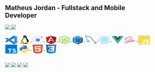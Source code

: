 ## Matheus Jordan - Fullstack and Mobile Developer
 <div>
  <a href="https://github.com/matheusjordan">
  <img height="180em" src="https://github-readme-stats.vercel.app/api?username=matheusjordan&show_icons=true&theme=merko&include_all_commits=true&count_private=true"/>
  <img height="180em" src="https://github-readme-stats.vercel.app/api/top-langs/?username=matheusjordan&layout=compact&langs_count=8&theme=merko"/>
</div>
<div style="display: inline_block"><br>
  <img align="center" alt="MatheusJordan-Vscode" height="30" width="40" src="https://raw.githubusercontent.com/devicons/devicon/master/icons/vscode/vscode-original.svg">
  <img align="center" alt="MatheusJordan-Linux" height="30" width="40" src="https://raw.githubusercontent.com/devicons/devicon/master/icons/linux/linux-original.svg">
  <img align="center" alt="MatheusJordan-Ionic" height="30" width="40" src="https://raw.githubusercontent.com/devicons/devicon/master/icons/ionic/ionic-original.svg">
  <img align="center" alt="MatheusJordan-Angular" height="30" width="40" src="https://raw.githubusercontent.com/devicons/devicon/master/icons/angularjs/angularjs-original.svg">
  <img align="center" alt="MatheusJordan-Node" height="30" width="40" src="https://raw.githubusercontent.com/devicons/devicon/master/icons/nodejs/nodejs-original.svg">
  <img align="center" alt="MatheusJordan-Sequelize" height="30" width="40" src="https://raw.githubusercontent.com/devicons/devicon/master/icons/sequelize/sequelize-original.svg">
  <img align="center" alt="MatheusJordan-Mysql" height="30" width="40" src="https://raw.githubusercontent.com/devicons/devicon/master/icons/mysql/mysql-original.svg">
  <img align="center" alt="MatheusJordan-React" height="30" width="40" src="https://raw.githubusercontent.com/devicons/devicon/master/icons/react/react-original.svg">
  <img align="center" alt="MatheusJordan-Vuejs" height="30" width="40" src="https://raw.githubusercontent.com/devicons/devicon/master/icons/vuejs/vuejs-original.svg">
  <img align="center" alt="MatheusJordan-Scss" height="30" width="40" src="https://raw.githubusercontent.com/devicons/devicon/master/icons/sass/sass-original.svg">
  <img align="center" alt="MatheusJordan-Js" height="30" width="40" src="https://raw.githubusercontent.com/devicons/devicon/master/icons/javascript/javascript-plain.svg">
  <img align="center" alt="MatheusJordan-Ts" height="30" width="40" src="https://raw.githubusercontent.com/devicons/devicon/master/icons/typescript/typescript-plain.svg">
  <img align="center" alt="MatheusJordan-Ts" height="30" width="40" src="https://raw.githubusercontent.com/devicons/devicon/master/icons/python/python-original.svg">
  <img align="center" alt="MatheusJordan-HTML" height="30" width="40" src="https://raw.githubusercontent.com/devicons/devicon/master/icons/html5/html5-original.svg">
  <img align="center" alt="MatheusJordan-CSS" height="30" width="40" src="https://raw.githubusercontent.com/devicons/devicon/master/icons/css3/css3-original.svg">
  
</div>
  
  ##
 
<div> 
  <a href="https://www.youtube.com/channel/UCyPkouxykdpIMGeRDjbMpoQ" target="_blank"><img src="https://img.shields.io/badge/YouTube-FF0000?style=for-the-badge&logo=youtube&logoColor=white" target="_blank"></a>
  <a href="https://instagram.com/matheusjordan.dev" target="_blank"><img src="https://img.shields.io/badge/-Instagram-%23E4405F?style=for-the-badge&logo=instagram&logoColor=white" target="_blank"></a>
  <a href = "mailto:matheusj1599@gmail.com"><img src="https://img.shields.io/badge/-Gmail-%23333?style=for-the-badge&logo=gmail&logoColor=white" target="_blank"></a>
  <a href="https://www.linkedin.com/in/matheus-jordan-developer" target="_blank"><img src="https://img.shields.io/badge/-LinkedIn-%230077B5?style=for-the-badge&logo=linkedin&logoColor=white" target="_blank"></a> 
 
</div>
